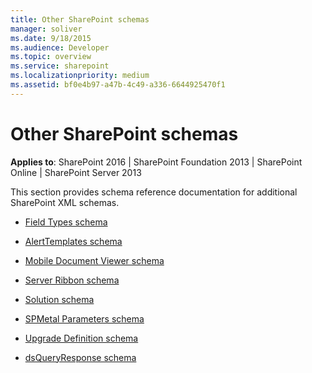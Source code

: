 ```yaml
---
title: Other SharePoint schemas
manager: soliver
ms.date: 9/18/2015
ms.audience: Developer
ms.topic: overview
ms.service: sharepoint
ms.localizationpriority: medium
ms.assetid: bf0e4b97-a47b-4c49-a336-6644925470f1
---
```


# Other SharePoint schemas

**Applies to**: SharePoint 2016 | SharePoint Foundation 2013 | SharePoint Online | SharePoint Server 2013

This section provides schema reference documentation for additional SharePoint XML schemas.

- [Field Types schema](field-types-schema.md)

- [AlertTemplates schema](alerttemplates-schema.md)

- [Mobile Document Viewer schema](mobile-document-viewer-schema.md)

- [Server Ribbon schema](server-ribbon-schema.md)

- [Solution schema](solution-schema.md)

- [SPMetal Parameters schema](spmetal-parameters-schema.md)

- [Upgrade Definition schema](upgrade-definition-schema.md)

- [dsQueryResponse schema](dsqueryresponse-schema.md)

 





